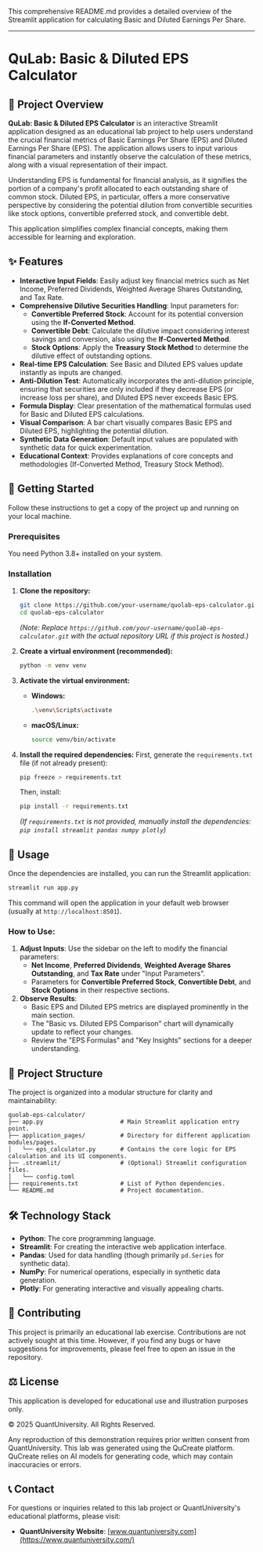 This comprehensive README.md provides a detailed overview of the Streamlit application for calculating Basic and Diluted Earnings Per Share.

---

# QuLab: Basic & Diluted EPS Calculator

## 🚀 Project Overview

**QuLab: Basic & Diluted EPS Calculator** is an interactive Streamlit application designed as an educational lab project to help users understand the crucial financial metrics of Basic Earnings Per Share (EPS) and Diluted Earnings Per Share (EPS). The application allows users to input various financial parameters and instantly observe the calculation of these metrics, along with a visual representation of their impact.

Understanding EPS is fundamental for financial analysis, as it signifies the portion of a company's profit allocated to each outstanding share of common stock. Diluted EPS, in particular, offers a more conservative perspective by considering the potential dilution from convertible securities like stock options, convertible preferred stock, and convertible debt.

This application simplifies complex financial concepts, making them accessible for learning and exploration.

## ✨ Features

*   **Interactive Input Fields**: Easily adjust key financial metrics such as Net Income, Preferred Dividends, Weighted Average Shares Outstanding, and Tax Rate.
*   **Comprehensive Dilutive Securities Handling**: Input parameters for:
    *   **Convertible Preferred Stock**: Account for its potential conversion using the **If-Converted Method**.
    *   **Convertible Debt**: Calculate the dilutive impact considering interest savings and conversion, also using the **If-Converted Method**.
    *   **Stock Options**: Apply the **Treasury Stock Method** to determine the dilutive effect of outstanding options.
*   **Real-time EPS Calculation**: See Basic and Diluted EPS values update instantly as inputs are changed.
*   **Anti-Dilution Test**: Automatically incorporates the anti-dilution principle, ensuring that securities are only included if they decrease EPS (or increase loss per share), and Diluted EPS never exceeds Basic EPS.
*   **Formula Display**: Clear presentation of the mathematical formulas used for Basic and Diluted EPS calculations.
*   **Visual Comparison**: A bar chart visually compares Basic EPS and Diluted EPS, highlighting the potential dilution.
*   **Synthetic Data Generation**: Default input values are populated with synthetic data for quick experimentation.
*   **Educational Context**: Provides explanations of core concepts and methodologies (If-Converted Method, Treasury Stock Method).

## 🏁 Getting Started

Follow these instructions to get a copy of the project up and running on your local machine.

### Prerequisites

You need Python 3.8+ installed on your system.

### Installation

1.  **Clone the repository:**

    ```bash
    git clone https://github.com/your-username/quolab-eps-calculator.git
    cd quolab-eps-calculator
    ```

    *(Note: Replace `https://github.com/your-username/quolab-eps-calculator.git` with the actual repository URL if this project is hosted.)*

2.  **Create a virtual environment (recommended):**

    ```bash
    python -m venv venv
    ```

3.  **Activate the virtual environment:**

    *   **Windows:**
        ```bash
        .\venv\Scripts\activate
        ```
    *   **macOS/Linux:**
        ```bash
        source venv/bin/activate
        ```

4.  **Install the required dependencies:**
    First, generate the `requirements.txt` file (if not already present):
    ```bash
    pip freeze > requirements.txt
    ```
    Then, install:
    ```bash
    pip install -r requirements.txt
    ```
    *(If `requirements.txt` is not provided, manually install the dependencies: `pip install streamlit pandas numpy plotly`)*

## 🚀 Usage

Once the dependencies are installed, you can run the Streamlit application:

```bash
streamlit run app.py
```

This command will open the application in your default web browser (usually at `http://localhost:8501`).

### How to Use:

1.  **Adjust Inputs**: Use the sidebar on the left to modify the financial parameters:
    *   **Net Income**, **Preferred Dividends**, **Weighted Average Shares Outstanding**, and **Tax Rate** under "Input Parameters".
    *   Parameters for **Convertible Preferred Stock**, **Convertible Debt**, and **Stock Options** in their respective sections.
2.  **Observe Results**:
    *   Basic EPS and Diluted EPS metrics are displayed prominently in the main section.
    *   The "Basic vs. Diluted EPS Comparison" chart will dynamically update to reflect your changes.
    *   Review the "EPS Formulas" and "Key Insights" sections for a deeper understanding.

## 📁 Project Structure

The project is organized into a modular structure for clarity and maintainability:

```
quolab-eps-calculator/
├── app.py                      # Main Streamlit application entry point.
├── application_pages/          # Directory for different application modules/pages.
│   └── eps_calculator.py       # Contains the core logic for EPS calculation and its UI components.
├── .streamlit/                 # (Optional) Streamlit configuration files.
│   └── config.toml
├── requirements.txt            # List of Python dependencies.
└── README.md                   # Project documentation.
```

## 🛠️ Technology Stack

*   **Python**: The core programming language.
*   **Streamlit**: For creating the interactive web application interface.
*   **Pandas**: Used for data handling (though primarily `pd.Series` for synthetic data).
*   **NumPy**: For numerical operations, especially in synthetic data generation.
*   **Plotly**: For generating interactive and visually appealing charts.

## 🤝 Contributing

This project is primarily an educational lab exercise. Contributions are not actively sought at this time. However, if you find any bugs or have suggestions for improvements, please feel free to open an issue in the repository.

## ⚖️ License

This application is developed for educational use and illustration purposes only.

© 2025 QuantUniversity. All Rights Reserved.

Any reproduction of this demonstration requires prior written consent from QuantUniversity. This lab was generated using the QuCreate platform. QuCreate relies on AI models for generating code, which may contain inaccuracies or errors.

## 📞 Contact

For questions or inquiries related to this lab project or QuantUniversity's educational platforms, please visit:

*   **QuantUniversity Website**: [www.quantuniversity.com](https://www.quantuniversity.com/)